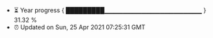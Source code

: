 - ⏳ Year progress { █████████▁▁▁▁▁▁▁▁▁▁▁▁▁▁▁▁▁▁▁▁▁ } 31.32 %
- ⏰ Updated on Sun, 25 Apr 2021 07:25:31 GMT

